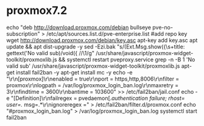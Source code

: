 # proxmox7.2

echo "deb http://download.proxmox.com/debian bullseye pve-no-subscription" > /etc/apt/sources.list.d/pve-enterprise.list 
#add repo key
wget http://download.proxmox.com/debian/key.asc
apt-key add key.asc
apt update && apt dist-upgrade -y
sed -Ezi.bak "s/(Ext.Msg.show\(\{\s+title: gettext\('No valid sub)/void\(\{ \/\/\1/g" /usr/share/javascript/proxmox-widget-toolkit/proxmoxlib.js && systemctl restart pveproxy.service
grep -n -B 1 'No valid sub' /usr/share/javascript/proxmox-widget-toolkit/proxmoxlib.js
apt-get install fail2ban -y
apt-get install mc -y
echo -e "\r\n[proxmox]\r\nenabled = true\r\nport = https,http,8006\r\nfilter = proxmox\r\nlogpath = /var/log/proxmox_login_ban.log\r\nmaxretry = 3\r\nfindtime = 3600\r\nbantime = 103600" >> /etc/fail2ban/jail.conf
echo -e "[Definition]\r\nfailregex = pvedaemon\[.*authentication failure; rhost=<HOST> user=.* msg=.*\r\nignoreregex =" > /etc/fail2ban/filter.d/proxmox.conf 
echo "#proxmox_login_ban.log" > /var/log/proxmox_login_ban.log
systemctl start fail2ban

